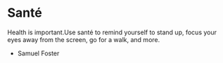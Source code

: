 # Santé
Health is important.Use santé to remind yourself to stand up, focus your eyes away from the screen, go for a walk, and more.

- Samuel Foster
